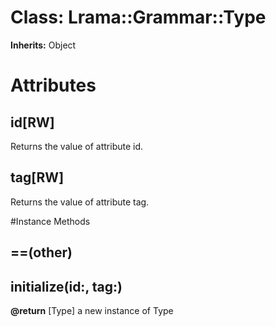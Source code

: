 # Class: Lrama::Grammar::Type
**Inherits:** Object
    



# Attributes
## id[RW] [](#attribute-i-id)
Returns the value of attribute id.

## tag[RW] [](#attribute-i-tag)
Returns the value of attribute tag.


#Instance Methods
## ==(other) [](#method-i-==)

## initialize(id:, tag:) [](#method-i-initialize)

**@return** [Type] a new instance of Type

